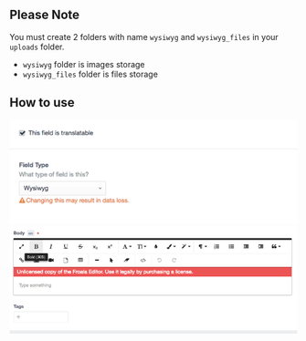 ## Please Note
You must create 2 folders with name `wysiwyg` and `wysiwyg_files` in your `uploads` folder.

- `wysiwyg` folder is images storage
- `wysiwyg_files` folder is files storage

## How to use

![alt text](screenshots/fieldtype.png)
![alt text](screenshots/use-editor.png)


